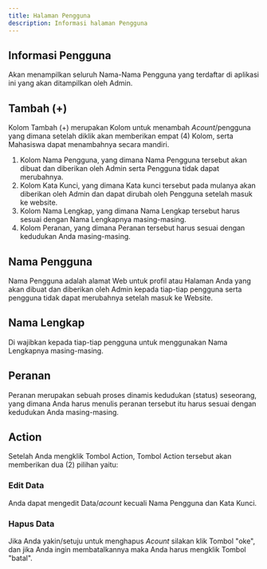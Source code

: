 ```yaml
---
title: Halaman Pengguna
description: Informasi halaman Pengguna
---
```


## Informasi Pengguna
Akan menampilkan seluruh Nama-Nama Pengguna yang terdaftar di aplikasi ini yang akan ditampilkan oleh Admin. 

## Tambah (+)
Kolom Tambah (+) merupakan Kolom untuk menambah *Acount*/pengguna yang dimana setelah diklik akan memberikan empat (4) Kolom, serta Mahasiswa dapat menambahnya secara mandiri.
1. Kolom Nama Pengguna, yang dimana Nama Pengguna tersebut akan dibuat dan diberikan oleh Admin serta Pengguna tidak dapat merubahnya.
1. Kolom Kata Kunci, yang dimana Kata kunci tersebut pada mulanya akan diberikan oleh Admin dan dapat dirubah oleh Pengguna setelah masuk ke website.
1. Kolom Nama Lengkap, yang dimana Nama Lengkap tersebut harus sesuai dengan Nama Lengkapnya masing-masing.
1. Kolom Peranan, yang dimana Peranan tersebut harus sesuai dengan kedudukan Anda masing-masing.

## Nama Pengguna
Nama Pengguna adalah alamat Web untuk profil atau Halaman Anda yang akan dibuat dan diberikan oleh Admin kepada tiap-tiap pengguna serta pengguna tidak dapat merubahnya setelah masuk ke Website. 

## Nama Lengkap
Di wajibkan kepada tiap-tiap pengguna untuk menggunakan Nama Lengkapnya masing-masing.

## Peranan
Peranan merupakan sebuah proses dinamis kedudukan (status) seseorang, yang dimana Anda harus menulis peranan tersebut itu harus sesuai dengan kedudukan Anda masing-masing. 

## Action
Setelah Anda mengklik Tombol Action, Tombol Action tersebut akan memberikan dua (2) pilihan yaitu:

### Edit Data
Anda dapat mengedit Data/*acount* kecuali Nama Pengguna dan Kata Kunci.

### Hapus Data
Jika Anda yakin/setuju untuk menghapus *Acount* silakan klik Tombol "oke", dan jika Anda ingin membatalkannya maka Anda harus mengklik Tombol "batal".
